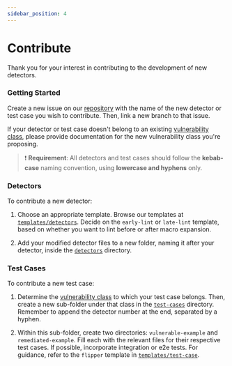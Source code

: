 ```yaml
---
sidebar_position: 4
---
```


# Contribute

Thank you for your interest in contributing to the development of new detectors.

### Getting Started

Create a new issue on our [repository](https://github.com/CoinFabrik/scout-soroban) with the name of the new detector or test case you wish to contribute. Then, link a new branch to that issue.

If your detector or test case doesn't belong to an existing [vulnerability class](https://coinfabrik.github.io/scout-soroban/docs/vulnerabilities#vulnerability-classes), please provide documentation for the new vulnerability class you're proposing.

> :exclamation: **Requirement**: All detectors and test cases should follow the **kebab-case** naming convention, using **lowercase and hyphens** only.

### Detectors

To contribute a new detector:

1. Choose an appropriate template. Browse our templates at [`templates/detectors`](https://github.com/CoinFabrik/scout-soroban/tree/main/templates/detectors). Decide on the `early-lint` or `late-lint` template, based on whether you want to lint before or after macro expansion.

2. Add your modified detector files to a new folder, naming it after your detector, inside the [`detectors`](https://github.com/CoinFabrik/scout-soroban/tree/main/detectors) directory.

### Test Cases

To contribute a new test case:

1. Determine the [vulnerability class](https://coinfabrik.github.io/scout-soroban/docs/vulnerabilities#vulnerability-classes) to which your test case belongs. Then, create a new sub-folder under that class in the [`test-cases`](https://github.com/CoinFabrik/scout-soroban/tree/main/test-cases) directory. Remember to append the detector number at the end, separated by a hyphen.

2. Within this sub-folder, create two directories: `vulnerable-example` and `remediated-example`. Fill each with the relevant files for their respective test cases. If possible, incorporate integration or e2e tests. For guidance, refer to the `flipper` template in [`templates/test-case`](https://github.com/CoinFabrik/scout-soroban/tree/main/templates/test-case).

